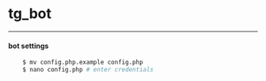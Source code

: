 
# tg_bot
---
#### bot settings
```bash
    $ mv config.php.example config.php
    $ nano config.php # enter credentials 
```